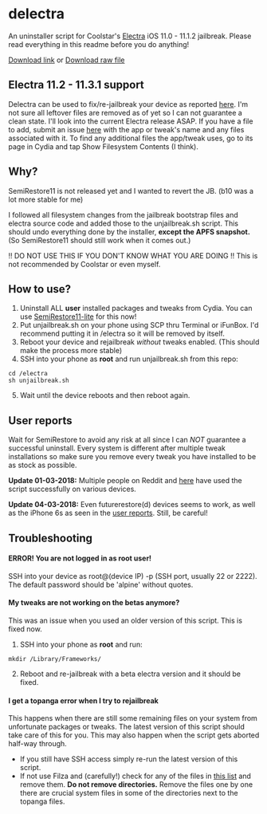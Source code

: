 # delectra
An uninstaller script for Coolstar's [Electra](https://github.com/coolstar/electra) iOS 11.0 - 11.1.2 jailbreak.
Please read everything in this readme before you do anything!

[Download link](https://github.com/KirovAir/delectra/archive/master.zip)
or
[Download raw file](https://raw.githubusercontent.com/KirovAir/delectra/master/unjailbreak.sh)

## Electra 11.2 - 11.3.1 support
Delectra can be used to fix/re-jailbreak your device as reported [here](https://github.com/KirovAir/delectra/issues/12).
I'm not sure all leftover files are removed as of yet so I can not guarantee a clean state. I'll look into the current Electra release ASAP. If you have a file to add, submit an issue [here](https://github.com/soymjolk/delectra/issues/new) with the app or tweak's name and any files associated with it. To find any additional files the app/tweak uses, go to its page in Cydia and tap Show Filesystem Contents (I think).

## Why?
SemiRestore11 is not released yet and I wanted to revert the JB. (b10 was a lot more stable for me)

I followed all filesystem changes from the jailbreak bootstrap files and electra source code and added those to the unjailbreak.sh script. This should undo everything done by the installer, __except the APFS snapshot.__ (So SemiRestore11 should still work when it comes out.)

!! DO NOT USE THIS IF YOU DON'T KNOW WHAT YOU ARE DOING !!
This is not recommended by Coolstar or even myself.

## How to use?
1. Uninstall ALL __user__ installed packages and tweaks from Cydia. You can use [SemiRestore11-lite](https://www.redmondpie.com/semirestore-11-lite-for-ios-11-electra-jailbreak-released-here-are-the-details/) for this now!
2. Put unjailbreak.sh on your phone using SCP thru Terminal or iFunBox. I'd recommend putting it in /electra so it will be removed by itself.
3. Reboot your device and rejailbreak _without_ tweaks enabled. (This should make the process more stable)
4. SSH into your phone as __root__ and run unjailbreak.sh from this repo:
```
cd /electra
sh unjailbreak.sh
```
5. Wait until the device reboots and then reboot again.

## User reports
Wait for SemiRestore to avoid any risk at all since I can _NOT_ guarantee a successful uninstall. Every system is different after multiple tweak installations so make sure you remove every tweak you have installed to be as stock as possible.

__Update 01-03-2018:__ Multiple people on Reddit and [here](https://github.com/KirovAir/delectra/issues/2) have used the script successfully on various devices.

__Update 04-03-2018:__ Even futurerestore(d) devices seems to work, as well as the iPhone 6s as seen in the [user reports](https://github.com/KirovAir/delectra/issues/2). Still, be careful!

## Troubleshooting
#### ERROR! You are not logged in as root user!
SSH into your device as root@(device IP) -p (SSH port, usually 22 or 2222). The default password should be 'alpine' without quotes.

#### My tweaks are not working on the betas anymore?
This was an issue when you used an older version of this script. This is fixed now.
1. SSH into your phone as __root__ and run:
```
mkdir /Library/Frameworks/
```
2. Reboot and re-jailbreak with a beta electra version and it should be fixed.

#### I get a topanga error when I try to rejailbreak
This happens when there are still some remaining files on your system from unfortunate packages or tweaks. The latest version of this script should take care of this for you. 
This may also happen when the script gets aborted half-way through. 

- If you still have SSH access simply re-run the latest version of this script.
- If not use Filza and (carefully!) check for any of the files in [this list](https://gist.github.com/KirovAir/a84afe1c8e75309abd731893ed5e1e37) and remove them. __Do not remove directories.__ Remove the files one by one there are crucial system files in some of the directories next to the topanga files.
